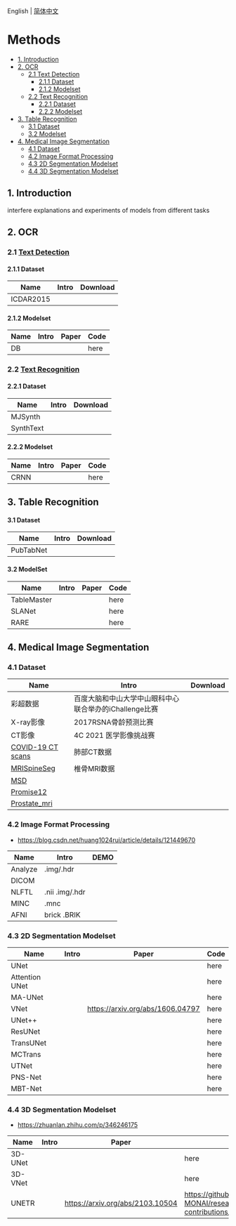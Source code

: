 English | [简体中文](README_ch.md)

# Methods

- [1. Introduction](#1-Introduction)
- [2. OCR](#2-OCR)
  - [2.1 Text Detection](#21-Text-Detection)
    - [2.1.1 Dataset](#211-Dataset)
    - [2.1.2 Modelset](#212-Modelset)
  - [2.2 Text Recognition](#22-Text-Recognition)
    - [2.2.1 Dataset](#221-Dataset)
    - [2.2.2 Modelset](#222-Modelset)
- [3. Table Recognition](#3-Table-Recognition)
    - [3.1 Dataset](#31-Dataset)
    - [3.2 Modelset](#32-Modelset)
- [4. Medical Image Segmentation](#4-Medical-Image-Segmentation)
    - [4.1 Dataset](#41-Dataset)
    - [4.2 Image Format Processing](#42-Image-Format-Processing)
    - [4.3 2D Segmentation Modelset](#43-2D-Segmentation-Modelset)
    - [4.4 3D Segmentation Modelset](#44-3D-Segmentation-Modelset)



## 1. Introduction

interfere explanations and experiments of models from different tasks

## 2. OCR
### 2.1 [Text Detection]()

#### 2.1.1 Dataset
|Name|Intro|Download|
| --- | --- |--- |
|ICDAR2015|||

#### 2.1.2 Modelset
|Name|Intro|Paper|Code|
| --- | --- | --- | --- |
|DB|||here|

### 2.2 [Text Recognition]()
#### 2.2.1 Dataset
|Name|Intro|Download|
| --- | --- |--- |
|MJSynth|||
|SynthText|||

#### 2.2.2 Modelset
|Name|Intro|Paper|Code|
| --- | --- | --- | --- |
|CRNN|||here|

## 3. Table Recognition
#### 3.1 Dataset
|Name|Intro|Download|
| --- | --- |--- |
|PubTabNet|||

#### 3.2 ModelSet
|Name|Intro|Paper|Code|
| --- | --- | --- | --- |
|TableMaster|||here|
|SLANet|||here|
|RARE|||here|

## 4. Medical Image Segmentation

### 4.1 Dataset
|Name|Intro|Download|
| --- | --- |--- |
|彩超数据|百度大脑和中山大学中山眼科中心联合举办的iChallenge比赛||
|X-ray影像|2017RSNA骨龄预测比赛||
|CT影像|4C 2021 医学影像挑战赛||
|[COVID-19 CT scans](https://www.kaggle.com/andrewmvd/covid19-ct-scans)|肺部CT数据||
|[MRISpineSeg](https://aistudio.baidu.com/aistudio/datasetdetail/81211)|椎骨MRI数据||
|[MSD](http://medicaldecathlon.com/)|||
|[Promise12](https://promise12.grand-challenge.org/)|||
|[Prostate_mri](https://liuquande.github.io/SAML/)|||


### 4.2 Image Format Processing
- https://blog.csdn.net/huang1024rui/article/details/121449670

|Name|Intro|DEMO|
| --- | --- |--- |
|Analyze|.img/.hdr||
|DICOM|||
|NLFTL|.nii .img/.hdr||
|MINC|.mnc||
|AFNI|brick .BRIK||

### 4.3 2D Segmentation Modelset
|Name|Intro|Paper|Code|
| --- | --- | --- | --- |
|UNet|||here|
|Attention UNet|||here|
|MA-UNet|||here|
|VNet||https://arxiv.org/abs/1606.04797|here|
|UNet++|||here|
|ResUNet|||here|
|TransUNet|||here|
|MCTrans|||here|
|UTNet|||here|
|PNS-Net|||here|
|MBT-Net|||here|


### 4.4 3D Segmentation Modelset
- https://zhuanlan.zhihu.com/p/346246175

|Name|Intro|Paper|Code|
| --- | --- | --- | --- |
|3D-UNet|||here|
|3D-VNet|||here|
|UNETR||https://arxiv.org/abs/2103.10504|https://github.com/Project-MONAI/research-contributions/tree/main/UNETR/BTCV|

